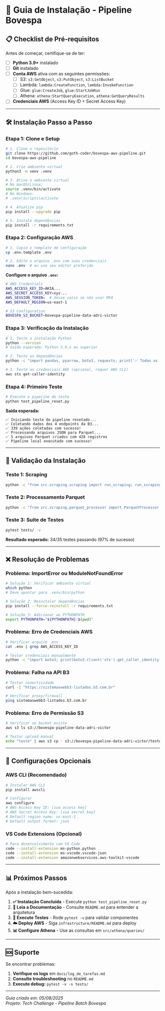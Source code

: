 # 🚀 Guia de Instalação - Pipeline Bovespa

## 📋 Checklist de Pré-requisitos

Antes de começar, certifique-se de ter:

- [ ] **Python 3.9+** instalado
- [ ] **Git** instalado
- [ ] **Conta AWS** ativa com as seguintes permissões:
  - [ ] S3: `s3:GetObject`, `s3:PutObject`, `s3:ListBucket`
  - [ ] Lambda: `lambda:CreateFunction`, `lambda:InvokeFunction`
  - [ ] Glue: `glue:CreateJob`, `glue:StartJobRun`
  - [ ] Athena: `athena:StartQueryExecution`, `athena:GetQueryResults`
- [ ] **Credenciais AWS** (Access Key ID + Secret Access Key)

---

## 🛠 Instalação Passo a Passo

### **Etapa 1: Clone e Setup**

```bash
# 1. Clone o repositório
git clone https://github.com/goth-coder/bovespa-aws-pipeline.git
cd bovespa-aws-pipeline

# 2. Crie ambiente virtual
python3 -m venv .venv

# 3. Ative o ambiente virtual
# No macOS/Linux:
source .venv/bin/activate
# No Windows:
# .venv\Scripts\activate

# 4. Atualize pip
pip install --upgrade pip

# 5. Instale dependências
pip install -r requirements.txt
```

### **Etapa 2: Configuração AWS**

```bash
# 1. Copie o template de configuração
cp .env.template .env

# 2. Edite o arquivo .env com suas credenciais
nano .env  # ou use seu editor preferido
```

**Configure o arquivo `.env`:**
```bash
# AWS Credentials
AWS_ACCESS_KEY_ID=AKIA...
AWS_SECRET_ACCESS_KEY=xyz...
AWS_SESSION_TOKEN=  # deixe vazio se não usar MFA
AWS_DEFAULT_REGION=us-east-1

# S3 Configuration
BOVESPA_S3_BUCKET=bovespa-pipeline-data-adri-victor
```

### **Etapa 3: Verificação da Instalação**

```bash
# 1. Teste a instalação Python
python --version
# Saída esperada: Python 3.9.x ou superior

# 2. Teste as dependências
python -c "import pandas, pyarrow, boto3, requests; print('✅ Todas as dependências OK')"

# 3. Teste as credenciais AWS (opcional, requer AWS CLI)
aws sts get-caller-identity
```

### **Etapa 4: Primeiro Teste**

```bash
# Execute o pipeline de teste
python test_pipeline_reset.py
```

**Saída esperada:**
```
✅ Iniciando teste do pipeline resetado...
✅ Coletando dados dos 4 endpoints da B3...
✅ 339 ações coletadas com sucesso!
✅ Processando arquivos JSON para Parquet...
✅ 5 arquivos Parquet criados com 428 registros
✅ Pipeline local executado com sucesso!
```

---

## 🧪 Validação da Instalação

### **Teste 1: Scraping**
```bash
python -c "from src.scraping.scraping import run_scraping; run_scraping()"
```

### **Teste 2: Processamento Parquet**
```bash
python -c "from src.scraping.parquet_processor import ParquetProcessor; ParquetProcessor().process_all_json_files()"
```

### **Teste 3: Suite de Testes**
```bash
pytest tests/ -v
```

**Resultado esperado:** 34/35 testes passando (97% de sucesso)

---

## ❌ Resolução de Problemas

### **Problema: ImportError ou ModuleNotFoundError**

```bash
# Solução 1: Verificar ambiente virtual
which python
# Deve apontar para .venv/bin/python

# Solução 2: Reinstalar dependências
pip install --force-reinstall -r requirements.txt

# Solução 3: Adicionar ao PYTHONPATH
export PYTHONPATH="${PYTHONPATH}:$(pwd)"
```

### **Problema: Erro de Credenciais AWS**

```bash
# Verificar arquivo .env
cat .env | grep AWS_ACCESS_KEY_ID

# Testar credenciais manualmente
python -c "import boto3; print(boto3.client('sts').get_caller_identity())"
```

### **Problema: Falha na API B3**

```bash
# Testar conectividade
curl -I "https://sistemaswebb3-listados.b3.com.br"

# Verificar proxy/firewall
ping sistemaswebb3-listados.b3.com.br
```

### **Problema: Erro de Permissão S3**

```bash
# Verificar se bucket existe
aws s3 ls s3://bovespa-pipeline-data-adri-victor

# Testar upload manual
echo "teste" | aws s3 cp - s3://bovespa-pipeline-data-adri-victor/teste.txt
```

---

## 🔧 Configurações Opcionais

### **AWS CLI (Recomendado)**

```bash
# Instalar AWS CLI
pip install awscli

# Configurar
aws configure
# AWS Access Key ID: [sua access key]
# AWS Secret Access Key: [sua secret key]
# Default region name: us-east-1
# Default output format: json
```

### **VS Code Extensions (Opcional)**

```bash
# Para desenvolvimento com VS Code
code --install-extension ms-python.python
code --install-extension ms-vscode.vscode-json
code --install-extension amazonwebservices.aws-toolkit-vscode
```

---

## 📊 Próximos Passos

Após a instalação bem-sucedida:

1. **✅ Instalação Concluída** - Execute `python test_pipeline_reset.py`
2. **📖 Leia a Documentação** - Consulte `README.md` para entender a arquitetura
3. **🧪 Execute Testes** - Rode `pytest -v` para validar componentes
4. **☁️ Deploy AWS** - Siga `infrastructure/README.md` para deploy
5. **📊 Configure Athena** - Use as consultas em `src/athena/queries/`

---

## 🆘 Suporte

Se encontrar problemas:

1. **Verifique os logs** em `docs/log_de_tarefas.md`
2. **Consulte troubleshooting** no `README.md`
3. **Execute debug:** `pytest -v -s tests/`

---

*Guia criado em: 05/08/2025*  
*Projeto: Tech Challenge - Pipeline Batch Bovespa*

